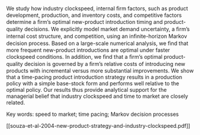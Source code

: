 We study how industry clockspeed, internal ﬁrm factors, such as product development, production, and inventory costs, and competitive factors determine a ﬁrm’s optimal new-product introduction timing and product-quality decisions. We explicitly model market demand uncertainty, a ﬁrm’s internal cost structure, and competition, using an inﬁnite-horizon Markov decision process. Based on a large-scale numerical analysis, we ﬁnd that more frequent new-product introductions are optimal under faster clockspeed conditions. In addition, we ﬁnd that a ﬁrm’s optimal product-quality decision is governed by a ﬁrm’s relative costs of introducing new products with incremental versus more substantial improvements. We show that a time-pacing product introduction strategy results in a production policy with a simple base-stock form and performs well relative to the optimal policy. Our results thus provide analytical support for the managerial belief that industry clockspeed and time to market are closely related.

Key words: speed to market; time pacing; Markov decision processes

[[souza-et-al-2004-new-product-strategy-and-industry-clockspeed.pdf]]